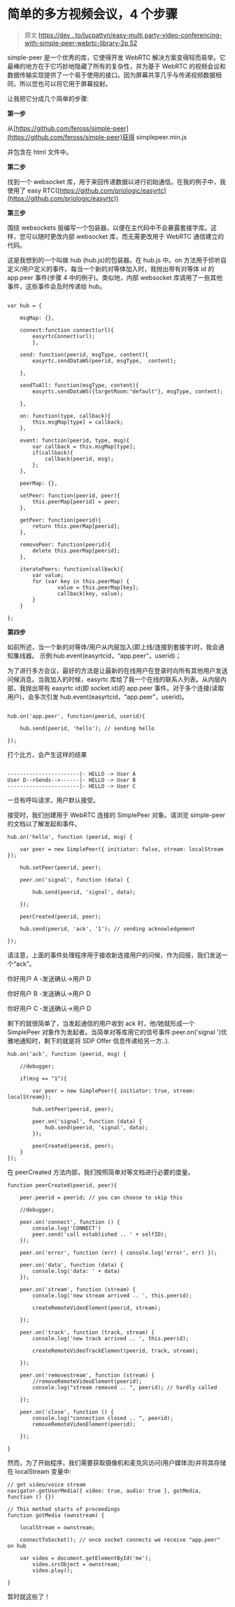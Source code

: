# 简单的多方视频会议，4 个步骤

> 原文:[https://dev . to/lucpattyn/easy-multi party-video-conferencing-with-simple-peer-webrtc-library-2p 52](https://dev.to/lucpattyn/easy-multiparty-video-conferencing-with-simple-peer-webrtc-library-2p52)

simple-peer 是一个优秀的库，它使得开发 WebRTC 解决方案变得轻而易举。它最棒的地方在于它巧妙地隐藏了所有的复杂性，并为基于 WebRTC 的视频会议和数据传输实现提供了一个易于使用的接口。因为屏幕共享几乎与传递视频数据相同，所以您也可以将它用于屏幕投射。

让我把它分成几个简单的步骤:

**第一步**

从[https://github.com/feross/simple-peer](https://github.com/feross/simple-peer)获得 simplepeer.min.js

并包含在 html 文件中。

**第二步**

找到一个 websocket 库，用于来回传递数据以进行初始通信。在我的例子中，我使用了 easy RTC([https://github.com/priologic/easyrtc](https://github.com/priologic/easyrtc))

**第三步**

围绕 websockets 层编写一个包装器，以便在主代码中不会暴露套接字库。这样，您可以随时更改内部 websocket 库，而无需更改用于 WebRTC 通信建立的代码。

这是我想到的一个叫做 hub (hub.js)的包装器。在 hub.js 中。on 方法用于侦听自定义/用户定义的事件。每当一个新的对等体加入时，我抛出带有对等体 id 的 app.peer 事件(步骤 4 中的例子)。类似地，内部 websocket 库调用了一些其他事件，这些事件会及时传递给 hub。

```

var hub = { 

    msgMap: {}, 

    connect:function connect(url){
        easyrtcConnect(url);
        },

    send: function(peerid, msgType, content){
        easyrtc.sendDataWS(peerid, msgType,  content);

    },

    sendToAll: function(msgType, content){
        easyrtc.sendDataWS({targetRoom:"default"}, msgType, content);

    },

    on: function(type, callback){
        this.msgMap[type] = callback;
    },

    event: function(peerid, type, msg){
        var callback = this.msgMap[type];
        if(callback){
            callback(peerid, msg);
        };      
    },

    peerMap: {},

    setPeer: function(peerid, peer){
        this.peerMap[peerid] = peer;
    },

    getPeer: function(peerid){
        return this.peerMap[peerid];
    },

    removePeer: function(peerid){
        delete this.peerMap[peerid];
    },

    iteratePeers: function(callback){
        var value;
        for (var key in this.peerMap) {
                value = this.peerMap[key];
                callback(key, value);
        }
    }

};

```

**第四步**

如前所述，当一个新的对等体/用户从内层加入(即上线/连接到套接字)时，我会通知集线器。
示例:hub.event(easyrtcid，“app.peer”，userid)；

为了进行多方会议，最好的方法是让最新的在线用户在登录时向所有其他用户发送问候消息。当我加入的时候，easyrtc 库给了我一个在线的联系人列表。从内层内部，我抛出带有 easyrtc id(即 socket.id)的 app.peer 事件。对于多个连接(读取用户)，会多次引发 hub.event(easyrtcid，“app.peer”，userid)。

```

hub.on('app.peer', function(peerid, userid){

    hub.send(peerid, 'hello'); // sending hello

});

```

打个比方，会产生这样的结果

```

-----------------------|- HELLO -> User A
User D-->Sends-->------|- HELLO -> User B
-----------------------|- HELLO -> User C

```

一旦有呼叫请求，用户默认接受。

接受时，我们创建用于 WebRTC 连接的 SimplePeer 对象。请浏览 simple-peer 的文档以了解发起和事件。

```
hub.on('hello', function (peerid, msg) {        

    var peer = new SimplePeer({ initiator: false, stream: localStream });       

    hub.setPeer(peerid, peer);

    peer.on('signal', function (data) {

        hub.send(peerid, 'signal', data);       

    });

    peerCreated(peerid, peer);

    hub.send(peerid, 'ack', '1'); // sending acknowledgement

});

```

请注意，上面的事件处理程序用于接收新连接用户的问候，作为回报，我们发送一个“ack”。

你好用户 A -发送确认->用户 D

你好用户 B -发送确认->用户 D

你好用户 C -发送确认->用户 D

剩下的就很简单了，当发起通信的用户收到 ack 时，他/她就形成一个 SimplePeer 对象作为发起者。当简单对等库用它的信号事件:peer.on('signal ')优雅地通知时，剩下的就是将 SDP Offer 信息传递给另一方..).

```
hub.on('ack', function (peerid, msg) {

    //debugger;

    if(msg == "1"){

        var peer = new SimplePeer({ initiator: true, stream: localStream});

        hub.setPeer(peerid, peer);  

        peer.on('signal', function (data) {
            hub.send(peerid, 'signal', data);
        });

        peerCreated(peerid, peer);
    }
});

```

在 peerCreated 方法内部，我们按照简单对等文档进行必要的度量。

```
function peerCreated(peerid, peer){

    peer.peerid = peerid; // you can choose to skip this

    //debugger;

    peer.on('connect', function () {
        console.log('CONNECT')
        peer.send('call established .. ' + selfID);
    });

    peer.on('error', function (err) { console.log('error', err) });

    peer.on('data', function (data) {
        console.log('data: ' + data)
    });

    peer.on('stream', function (stream) {
        console.log('new stream arrived .. ', this.peerid); 

        createRemoteVideoElement(peerid, stream);

    });

    peer.on('track', function (track, stream) {
        console.log('new track arrived .. ', this.peerid);  

        createRemoteVideoTrackElement(peerid, track, stream);

    });

    peer.on('removestream', function (stream) {
        //removeRemoteVideoElement(peerid); 
        console.log("stream removed .. ", peerid); // hardly called

    });

    peer.on('close', function () {
        console.log("connection closed .. ", peerid);
        removeRemoteVideoElement(peerid);

    });

}

```

然而，为了开始程序，我们需要获取摄像机和麦克风访问(用户媒体流)并将其存储在 localStream 变量中:

```
// get video/voice stream
navigator.getUserMedia({ video: true, audio: true }, gotMedia, function () {})

// This method starts of proceedings
function gotMedia (ownstream) {

    localStream = ownstream;

    connectToSocket(); // once socket connects we receive "app.peer" on hub

    var video = document.getElementById('me');
        video.srcObject = ownstream;
        video.play();

}

```

暂时就这些了！
